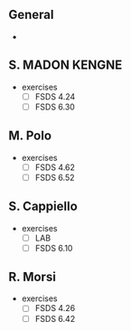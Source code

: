 ## General

* 

## S. MADON KENGNE

* exercises
  * [ ] FSDS 4.24
  * [ ] FSDS 6.30

## M. Polo

* exercises
  * [ ] FSDS 4.62
  * [ ] FSDS 6.52

## S. Cappiello

* exercises
  * [ ] LAB
  * [ ] FSDS 6.10

## R. Morsi

* exercises
  * [ ] FSDS 4.26
  * [ ] FSDS 6.42
